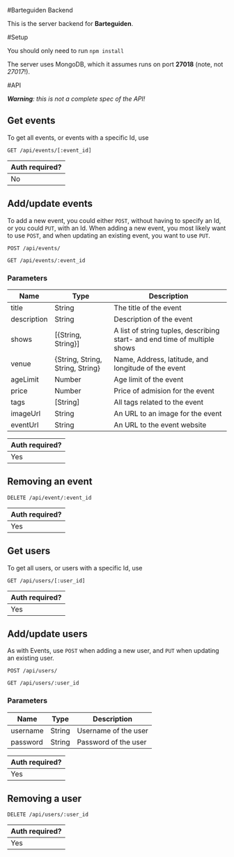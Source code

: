 #Barteguiden Backend

This is the server backend for **Barteguiden**.

#Setup

You should only need to run
`npm install`

The server uses MongoDB, which it assumes runs on port __27018__ (note, not _27017_!).

#API

_**Warning**: this is not a complete spec of the API!_

## Get events

To get all events, or events with a specific Id, use

```
GET /api/events/[:event_id]
```

| Auth required? |
|----------------|
|  No            |


## Add/update events

To add a new event, you could either `POST`, without having to specify an Id,
or you could `PUT`, with an Id. When adding a new event, you most likely want
to use `POST`, and when updating an existing event, you want to use `PUT`.

```
POST /api/events/
```

```
GET /api/events/:event_id
```

### Parameters

| Name   | Type   |  Description           |
|--------|--------|------------------------|
| title  | String | The title of the event |
| description | String | Description of the event |
| shows | [{String, String}] | A list of string tuples, describing start- and end time of multiple shows |
| venue | {String, String, String, String} | Name, Address, latitude, and longitude of the event |
| ageLimit | Number | Age limit of the event |
| price | Number | Price of admision for the event |
| tags | [String] | All tags related to the event |
| imageUrl | String | An URL to an image for the event |
| eventUrl | String | An URL to the event website |


| Auth required? |
|----------------|
|  Yes           |

## Removing an event

```
DELETE /api/event/:event_id
```

| Auth required? |
|----------------|
|  Yes           |

## Get users

To get all users, or users with a specific Id, use

```
GET /api/users/[:user_id]
```

| Auth required? |
|----------------|
|  Yes           |


## Add/update users
 
As with Events, use `POST` when adding a new user, and `PUT` when updating an
existing user.

```
POST /api/users/
```

```
GET /api/users/:user_id
```

### Parameters

| Name   | Type   |  Description           |
|--------|--------|------------------------|
| username  | String | Username of the user |
| password | String | Password of the user |

| Auth required? |
|----------------|
|  Yes           |


## Removing  a user

```
DELETE /api/users/:user_id
```

| Auth required? |
|----------------|
|  Yes           |

